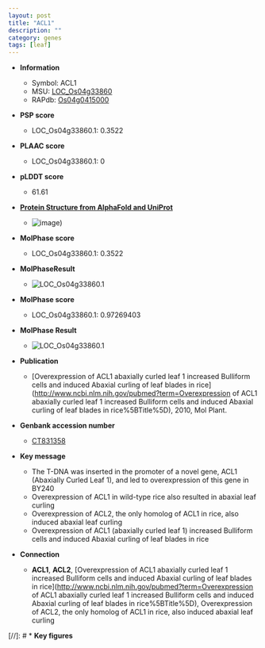 ```yaml
---
layout: post
title: "ACL1"
description: ""
category: genes
tags: [leaf]
---
```


* **Information**  
    + Symbol: ACL1  
    + MSU: [LOC_Os04g33860](http://rice.plantbiology.msu.edu/cgi-bin/ORF_infopage.cgi?orf=LOC_Os04g33860)  
    + RAPdb: [Os04g0415000](http://rapdb.dna.affrc.go.jp/viewer/gbrowse_details/irgsp1?name=Os04g0415000)  

* **PSP score**  
    + LOC_Os04g33860.1: 0.3522 

* **PLAAC score**  
    + LOC_Os04g33860.1: 0 

* **pLDDT score**
    + 61.61

* **[Protein Structure from AlphaFold and UniProt](https://www.uniprot.org/uniprotkb/Q7XTG2/entry#structure)**
    + ![image](https://ricepsp.github.io/images/Q7/AF-Q7XTG2-F1.png))

* **MolPhase score**
    + LOC_Os04g33860.1: 0.3522

* **MolPhaseResult**
    + ![LOC_Os04g33860.1](https://ricepsp.github.io/pictures/LOC_Os04g/LOC_Os04g33860.1.png)

* **MolPhase score**
    + LOC_Os04g33860.1: 0.97269403

* **MolPhase Result**
    + ![LOC_Os04g33860.1](https://304243504.github.io/Pictures/LOC_Os04g/LOC_Os04g33860.1.png)

* **Publication**  
    + [Overexpression of ACL1 abaxially curled leaf 1 increased Bulliform cells and induced Abaxial curling of leaf blades in rice](http://www.ncbi.nlm.nih.gov/pubmed?term=Overexpression of ACL1 abaxially curled leaf 1 increased Bulliform cells and induced Abaxial curling of leaf blades in rice%5BTitle%5D), 2010, Mol Plant.

* **Genbank accession number**  
    + [CT831358](http://www.ncbi.nlm.nih.gov/nuccore/CT831358)

* **Key message**  
    + The T-DNA was inserted in the promoter of a novel gene, ACL1 (Abaxially Curled Leaf 1), and led to overexpression of this gene in BY240
    + Overexpression of ACL1 in wild-type rice also resulted in abaxial leaf curling
    + Overexpression of ACL2, the only homolog of ACL1 in rice, also induced abaxial leaf curling
    + Overexpression of ACL1 (abaxially curled leaf 1) increased Bulliform cells and induced Abaxial curling of leaf blades in rice

* **Connection**  
    + __ACL1__, __ACL2__, [Overexpression of ACL1 abaxially curled leaf 1 increased Bulliform cells and induced Abaxial curling of leaf blades in rice](http://www.ncbi.nlm.nih.gov/pubmed?term=Overexpression of ACL1 abaxially curled leaf 1 increased Bulliform cells and induced Abaxial curling of leaf blades in rice%5BTitle%5D), Overexpression of ACL2, the only homolog of ACL1 in rice, also induced abaxial leaf curling

[//]: # * **Key figures**  


